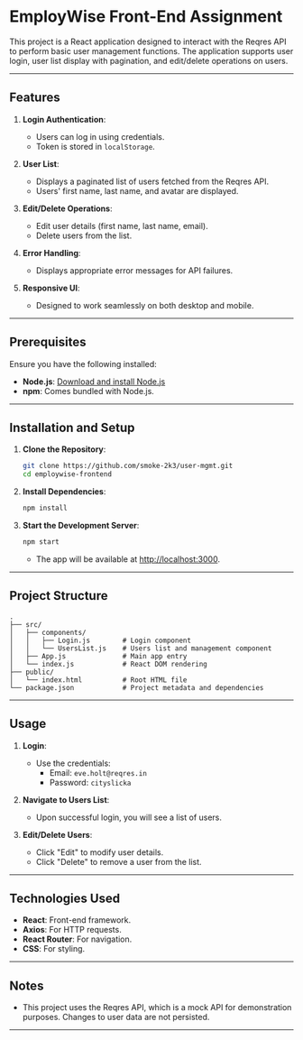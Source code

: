 # EmployWise Front-End Assignment

This project is a React application designed to interact with the Reqres API to perform basic user management functions. The application supports user login, user list display with pagination, and edit/delete operations on users.

---

## Features

1. **Login Authentication**:
   - Users can log in using credentials.
   - Token is stored in `localStorage`.

2. **User List**:
   - Displays a paginated list of users fetched from the Reqres API.
   - Users' first name, last name, and avatar are displayed.

3. **Edit/Delete Operations**:
   - Edit user details (first name, last name, email).
   - Delete users from the list.

4. **Error Handling**:
   - Displays appropriate error messages for API failures.

5. **Responsive UI**:
   - Designed to work seamlessly on both desktop and mobile.

---

## Prerequisites

Ensure you have the following installed:
- **Node.js**: [Download and install Node.js](https://nodejs.org/)
- **npm**: Comes bundled with Node.js.

---

## Installation and Setup

1. **Clone the Repository**:
   ```bash
   git clone https://github.com/smoke-2k3/user-mgmt.git
   cd employwise-frontend
   ```

2. **Install Dependencies**:
   ```bash
   npm install
   ```

3. **Start the Development Server**:
   ```bash
   npm start
   ```
   - The app will be available at [http://localhost:3000](http://localhost:3000).

---

## Project Structure

```
.
├── src/
│   ├── components/
│   │   ├── Login.js        # Login component
│   │   └── UsersList.js    # Users list and management component
│   ├── App.js              # Main app entry
│   └── index.js            # React DOM rendering
├── public/
│   └── index.html          # Root HTML file
└── package.json            # Project metadata and dependencies
```

---

## Usage

1. **Login**:
   - Use the credentials:
     - Email: `eve.holt@reqres.in`
     - Password: `cityslicka`

2. **Navigate to Users List**:
   - Upon successful login, you will see a list of users.

3. **Edit/Delete Users**:
   - Click "Edit" to modify user details.
   - Click "Delete" to remove a user from the list.

---

## Technologies Used

- **React**: Front-end framework.
- **Axios**: For HTTP requests.
- **React Router**: For navigation.
- **CSS**: For styling.

---

## Notes

- This project uses the Reqres API, which is a mock API for demonstration purposes. Changes to user data are not persisted.

---